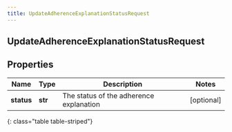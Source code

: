 ```yaml
---
title: UpdateAdherenceExplanationStatusRequest
---
```

## UpdateAdherenceExplanationStatusRequest

## Properties

|Name | Type | Description | Notes|
|------------ | ------------- | ------------- | -------------|
| **status** | **str** | The status of the adherence explanation | [optional] |
{: class="table table-striped"}


